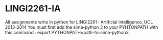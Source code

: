 LINGI2261-IA
============

All assignments write in python for LINGI2261 : Artificial Intelligence, UCL 2013-2014 You must first add the aima-python 3 to your PYHTONPATH with this command : export PYTHONPATH=path-to-aima-python3
